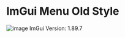 # ImGui Menu Old Style
![image](https://github.com/bey0ndbelief/ImGui_Menu_OldStyle/assets/138340627/12f74694-8936-419e-8f40-92a789b9b8e0)
ImGui Version: 1.89.7

